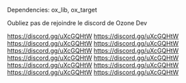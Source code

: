 Dependencies: ox_lib, ox_target


Oubliez pas de rejoindre le discord de Ozone Dev

https://discord.gg/uXcGQHtW
https://discord.gg/uXcGQHtW
https://discord.gg/uXcGQHtW
https://discord.gg/uXcGQHtW
https://discord.gg/uXcGQHtW
https://discord.gg/uXcGQHtW
https://discord.gg/uXcGQHtW
https://discord.gg/uXcGQHtW
https://discord.gg/uXcGQHtW
https://discord.gg/uXcGQHtW
https://discord.gg/uXcGQHtW
https://discord.gg/uXcGQHtW

